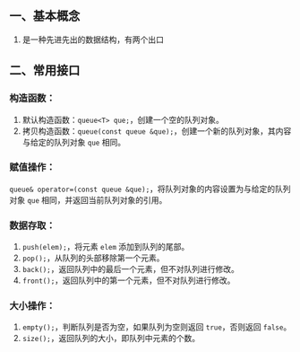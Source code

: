 ## 一、基本概念
1. 是一种先进先出的数据结构，有两个出口

## 二、常用接口
### 构造函数：
1. 默认构造函数：`queue<T> que;`，创建一个空的队列对象。
2. 拷贝构造函数：`queue(const queue &que);`，创建一个新的队列对象，其内容与给定的队列对象 `que` 相同。

### 赋值操作：  
`queue& operator=(const queue &que);`，将队列对象的内容设置为与给定的队列对象 `que` 相同，并返回当前队列对象的引用。

### 数据存取：
1. `push(elem);`，将元素 `elem` 添加到队列的尾部。
2. `pop();`，从队列的头部移除第一个元素。
3. `back();`，返回队列中的最后一个元素，但不对队列进行修改。
4. `front();`，返回队列中的第一个元素，但不对队列进行修改。

### 大小操作：
1. `empty();`，判断队列是否为空，如果队列为空则返回 `true`，否则返回 `false`。
2. `size();`，返回队列的大小，即队列中元素的个数。